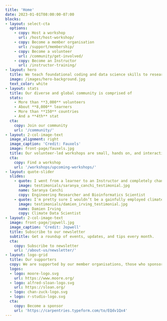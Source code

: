 ```yaml
---
title: 'Home'
date: 2023-01-01T08:00:00-07:00
blocks:
- layout: select-cta
  options:
    - copy: Host a workshop
      url: /host/host-workshop/
    - copy: Become a member organisation
      url: /support/membership/
    - copy: Become a volunteer
      url: /community/get-involved/
    - copy: Become an Instructor
      url: /instructor-training/
- layout: hero
  title: We teach foundational coding and data science skills to researchers worldwide.
  image: /images/hero-background.jpg
  text_color: white
- layout: stats
  title: Our diverse and global community is comprised of
  stats:
    - More than **3,000** volunteers
    - About **8,000** learners
    - More than **150** countries
    - And a **4th** stat
  cta:
    copy: Join our community
    url: '/community/'
- layout: 2-col-image-text
  image_alignment: right
  image_caption: 'Credit: Fauxels'
  image: front-page/fauxels.jpg
  title: Our volunteer-led workshops are small, hands on, and interactive.
  cta:
    copy: Find a workshop
    url: '/workshops/upcoming-workshops/'
- layout: quote-slider
  slides:
    - quote: I went from a learner to an Instructor and completely changed the trajectory of my career. It helped me find my people ❤️
      image: testimonials/saranya_canchi_testimonial.jpg
      name: Saranya Canchi
      copy: Engineering Researcher and Bioinformatics Scientist
    - quote: I'm pretty sure I wouldn’t be a gainfully employed climate scientist without The Carpentries. 
      image: testimonials/damien_irving_testimonial.jpg
      name: Damien Irving
      copy: Climate Data Scientist
- layout: 2-col-image-text
  image: front-page/jopwell.jpg
  image_caption: 'Credit: Jopwell'
  title: Subscribe to our newsletter
  subtitle: Get a roundup of events, updates, and tips every month.
  cta:
    copy: Subscribe to newsletter
    url: '/about-us/newsletter/'
- layout: logo-grid
  title: Our supporters
  copy: We are supported by our member organisations, those who sponsor workshops, as well as grants and donations from various sources.
  logos:
  - logo: moore-logo.svg
    url: https://www.moore.org/
  - logo: alfred-sloan-logo.svg
    url: https://sloan.org/
  - logo: chan-zuck-logo.svg
  - logo: r-studio-logo.svg
  cta:
    copy: Become a sponsor
    url: 'https://carpentries.typeform.com/to/EQdv1Qx4'
---
```

